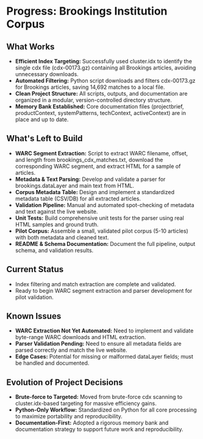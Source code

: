 # Progress: Brookings Institution Corpus

## What Works

- **Efficient Index Targeting:** Successfully used cluster.idx to identify the single cdx file (cdx-00173.gz) containing all Brookings articles, avoiding unnecessary downloads.
- **Automated Filtering:** Python script downloads and filters cdx-00173.gz for Brookings articles, saving 14,692 matches to a local file.
- **Clean Project Structure:** All scripts, outputs, and documentation are organized in a modular, version-controlled directory structure.
- **Memory Bank Established:** Core documentation files (projectbrief, productContext, systemPatterns, techContext, activeContext) are in place and up to date.

## What's Left to Build

- **WARC Segment Extraction:** Script to extract WARC filename, offset, and length from brookings_cdx_matches.txt, download the corresponding WARC segment, and extract HTML for a sample of articles.
- **Metadata & Text Parsing:** Develop and validate a parser for brookings.dataLayer and main text from HTML.
- **Corpus Metadata Table:** Design and implement a standardized metadata table (CSV/DB) for all extracted articles.
- **Validation Pipeline:** Manual and automated spot-checking of metadata and text against the live website.
- **Unit Tests:** Build comprehensive unit tests for the parser using real HTML samples and ground truth.
- **Pilot Corpus:** Assemble a small, validated pilot corpus (5-10 articles) with both metadata and cleaned text.
- **README & Schema Documentation:** Document the full pipeline, output schema, and validation results.

## Current Status

- Index filtering and match extraction are complete and validated.
- Ready to begin WARC segment extraction and parser development for pilot validation.

## Known Issues

- **WARC Extraction Not Yet Automated:** Need to implement and validate byte-range WARC downloads and HTML extraction.
- **Parser Validation Pending:** Need to ensure all metadata fields are parsed correctly and match the live website.
- **Edge Cases:** Potential for missing or malformed dataLayer fields; must be handled and documented.

## Evolution of Project Decisions

- **Brute-force to Targeted:** Moved from brute-force cdx scanning to cluster.idx-based targeting for massive efficiency gains.
- **Python-Only Workflow:** Standardized on Python for all core processing to maximize portability and reproducibility.
- **Documentation-First:** Adopted a rigorous memory bank and documentation strategy to support future work and reproducibility.
